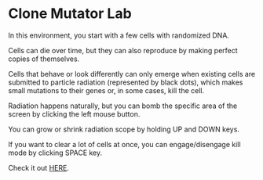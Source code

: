 # Clone Mutator Lab

In this environment, you start with a few cells with randomized DNA.

Cells can die over time, but they can also reproduce by making perfect copies of themselves.

Cells that behave or look differently can only emerge when existing cells are submitted to particle radiation (represented by black dots), which makes small mutations to their genes or, in some cases, kill the cell.

Radiation happens naturally, but you can bomb the specific area of the screen by clicking the left mouse button.

You can grow or shrink radiation scope by holding UP and DOWN keys.

If you want to clear a lot of cells at once, you can engage/disengage kill mode by clicking SPACE key.

Check it out [HERE](https://shmunj.github.io/clone-mutator-lab/).
